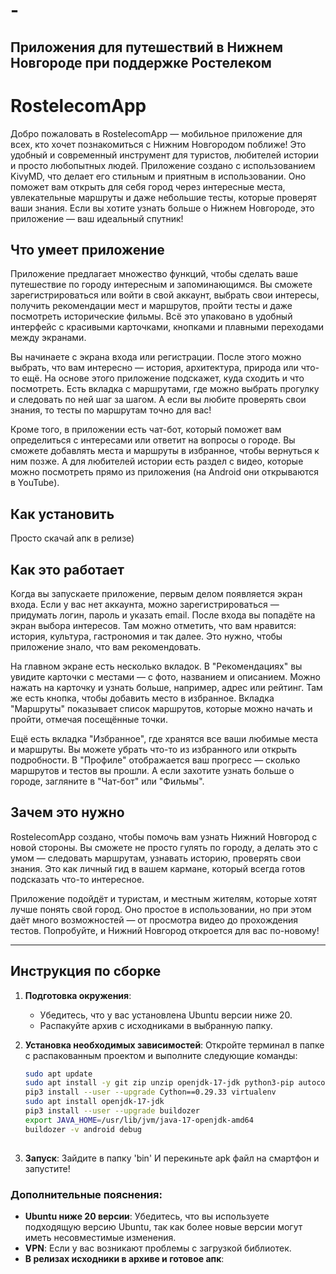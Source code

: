 # -
Приложения для путешествий в Нижнем Новгороде при поддержке Ростелеком
---

# RostelecomApp

Добро пожаловать в RostelecomApp — мобильное приложение для всех, кто хочет познакомиться с Нижним Новгородом поближе! Это удобный и современный инструмент для туристов, любителей истории и просто любопытных людей. Приложение создано с использованием KivyMD, что делает его стильным и приятным в использовании. Оно поможет вам открыть для себя город через интересные места, увлекательные маршруты и даже небольшие тесты, которые проверят ваши знания. Если вы хотите узнать больше о Нижнем Новгороде, это приложение — ваш идеальный спутник!

## Что умеет приложение

Приложение предлагает множество функций, чтобы сделать ваше путешествие по городу интересным и запоминающимся. Вы сможете зарегистрироваться или войти в свой аккаунт, выбрать свои интересы, получить рекомендации мест и маршрутов, пройти тесты и даже посмотреть исторические фильмы. Всё это упаковано в удобный интерфейс с красивыми карточками, кнопками и плавными переходами между экранами.

Вы начинаете с экрана входа или регистрации. После этого можно выбрать, что вам интересно — история, архитектура, природа или что-то ещё. На основе этого приложение подскажет, куда сходить и что посмотреть. Есть вкладка с маршрутами, где можно выбрать прогулку и следовать по ней шаг за шагом. А если вы любите проверять свои знания, то тесты по маршрутам точно для вас!

Кроме того, в приложении есть чат-бот, который поможет вам определиться с интересами или ответит на вопросы о городе. Вы сможете добавлять места и маршруты в избранное, чтобы вернуться к ним позже. А для любителей истории есть раздел с видео, которые можно посмотреть прямо из приложения (на Android они открываются в YouTube).

## Как установить

Просто скачай апк в релизе)

## Как это работает

Когда вы запускаете приложение, первым делом появляется экран входа. Если у вас нет аккаунта, можно зарегистрироваться — придумать логин, пароль и указать email. После входа вы попадёте на экран выбора интересов. Там можно отметить, что вам нравится: история, культура, гастрономия и так далее. Это нужно, чтобы приложение знало, что вам рекомендовать.

На главном экране есть несколько вкладок. В "Рекомендациях" вы увидите карточки с местами — с фото, названием и описанием. Можно нажать на карточку и узнать больше, например, адрес или рейтинг. Там же есть кнопка, чтобы добавить место в избранное. Вкладка "Маршруты" показывает список маршрутов, которые можно начать и пройти, отмечая посещённые точки.

Ещё есть вкладка "Избранное", где хранятся все ваши любимые места и маршруты. Вы можете убрать что-то из избранного или открыть подробности. В "Профиле" отображается ваш прогресс — сколько маршрутов и тестов вы прошли. А если захотите узнать больше о городе, загляните в "Чат-бот" или "Фильмы".


## Зачем это нужно

RostelecomApp создано, чтобы помочь вам узнать Нижний Новгород с новой стороны. Вы сможете не просто гулять по городу, а делать это с умом — следовать маршрутам, узнавать историю, проверять свои знания. Это как личный гид в вашем кармане, который всегда готов подсказать что-то интересное.

Приложение подойдёт и туристам, и местным жителям, которые хотят лучше понять свой город. Оно простое в использовании, но при этом даёт много возможностей — от просмотра видео до прохождения тестов. Попробуйте, и Нижний Новгород откроется для вас по-новому!

---
## Инструкция по сборке

1. **Подготовка окружения**:
   - Убедитесь, что у вас установлена Ubuntu версии ниже 20.
   - Распакуйте архив с исходниками в выбранную папку.

2. **Установка необходимых зависимостей**:
   Откройте терминал в папке с распакованным проектом и выполните следующие команды:

   ```bash
   sudo apt update
   sudo apt install -y git zip unzip openjdk-17-jdk python3-pip autoconf libtool pkg-config zlib1g-dev libncurses5-dev libncursesw5-dev libtinfo5 cmake libffi-dev libssl-dev
   pip3 install --user --upgrade Cython==0.29.33 virtualenv
   sudo apt install openjdk-17-jdk
   pip3 install --user --upgrade buildozer
   export JAVA_HOME=/usr/lib/jvm/java-17-openjdk-amd64
   buildozer -v android debug
    
3. **Запуск**:
   Зайдите в папку 'bin' И перекиньте apk файл на смартфон и запустите!


### Дополнительные пояснения:
- **Ubuntu ниже 20 версии**: Убедитесь, что вы используете подходящую версию Ubuntu, так как более новые версии могут иметь несовместимые изменения.
- **VPN**: Если у вас возникают проблемы с загрузкой библиотек.
- **В релизах исходники в архиве и готовое апк**:


